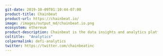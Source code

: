 ```yaml
---
git-date: 2019-10-09T01:10:44-07:00
product-title: Chainbeat
product-url: https://chainbeat.io/
image: /images/output_md/chainbeat.io.png
ecosystem: ethereum
product-description: Chainbeat is the data insights and analytics platform for web3. Chainbeat enables comprehensive cross-blockchain analytics and providing in-depth insights on active users, transactions, events, token transfers with real-time alerts and custom reports based on real-time smart contract usage. [Interview with Ashok Pitchamani, co-founder and CEO of Chainbeat](/chainbeat).
coltitle:  "Analytics"
colpermalink: defi-analytics
twitter: https://twitter.com/chainbeatinc
---
```

